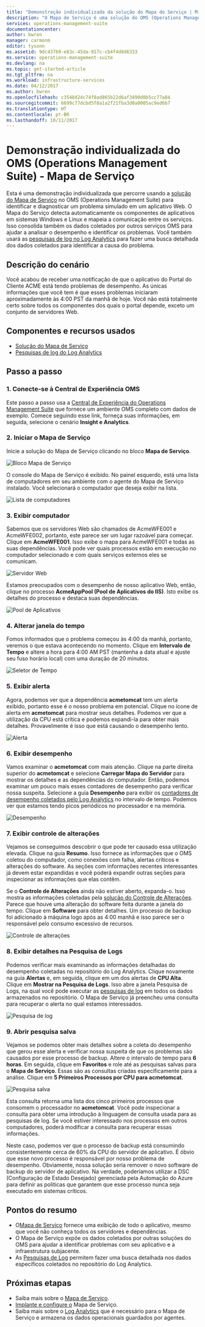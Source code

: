 ```yaml
---
title: "Demonstração individualizada da solução do Mapa do Serviço | Microsoft Docs"
description: "O Mapa de Serviço é uma solução do OMS (Operations Management Suite) que descobre automaticamente os componentes do aplicativo nos sistemas Windows e Linux, e mapeia a comunicação entre os serviços.  Esta é uma demonstração individualizada que orienta usando o Mapa de Serviço para identificar e diagnosticar um problema simulado em um aplicativo Web."
services: operations-management-suite
documentationcenter: 
author: bwren
manager: carmonm
editor: tysonn
ms.assetid: 9dc437b9-e83c-45da-917c-cb4f4d8d6333
ms.service: operations-management-suite
ms.devlang: na
ms.topic: get-started-article
ms.tgt_pltfrm: na
ms.workload: infrastructure-services
ms.date: 04/12/2017
ms.author: bwren
ms.openlocfilehash: c3548d24c74f8ad865b22d6af3490d0b5cc77a84
ms.sourcegitcommit: 6699c77dcbd5f8a1a2f21fba3d0a0005ac9ed6b7
ms.translationtype: HT
ms.contentlocale: pt-BR
ms.lasthandoff: 10/11/2017
---
```

# <a name="operations-management-suite-oms-self-paced-demo---service-map"></a>Demonstração individualizada do OMS (Operations Management Suite) - Mapa de Serviço
Esta é uma demonstração individualizada que percorre usando a [solução do Mapa de Serviço](operations-management-suite-service-map.md) no OMS (Operations Management Suite) para identificar e diagnosticar um problema simulado em um aplicativo Web.  O Mapa do Serviço detecta automaticamente os componentes de aplicativos em sistemas Windows e Linux e mapeia a comunicação entre os serviços.  Isso consolida também os dados coletados por outros serviços OMS para ajudar a analisar o desempenho e identificar os problemas.  Você também usará as [pesquisas de log no Log Analytics](../log-analytics/log-analytics-log-searches.md) para fazer uma busca detalhada dos dados coletados para identificar a causa do problema.


## <a name="scenario-description"></a>Descrição do cenário
Você acabou de receber uma notificação de que o aplicativo do Portal do Cliente ACME está tendo problemas de desempenho.  As únicas informações que você tem é que esses problemas iniciaram aproximadamente às 4:00 PST da manhã de hoje.  Você não está totalmente certo sobre todos os componentes dos quais o portal depende, exceto um conjunto de servidores Web.  

## <a name="components-and-features-used"></a>Componentes e recursos usados
- [Solução do Mapa de Serviço](operations-management-suite-service-map.md)
- [Pesquisas de log do Log Analytics](../log-analytics/log-analytics-log-searches.md)


## <a name="walk-through"></a>Passo a passo

### <a name="1-connect-to-the-oms-experience-center"></a>1. Conecte-se à Central de Experiência OMS
Este passo a passo usa a [Central de Experiência do Operations Management Suite](https://experience.mms.microsoft.com/) que fornece um ambiente OMS completo com dados de exemplo. Comece seguindo esse link, forneça suas informações, em seguida, selecione o cenário **Insight e Analytics**.


### <a name="2-start-service-map"></a>2. Iniciar o Mapa de Serviço
Inicie a solução do Mapa de Serviço clicando no bloco **Mapa de Serviço**.

![Bloco Mapa de Serviço](media/operations-management-suite-walkthrough-servicemap/tile.png)

O console do Mapa de Serviço é exibido.  No painel esquerdo, está uma lista de computadores em seu ambiente com o agente do Mapa de Serviço instalado.  Você selecionará o computador que deseja exibir na lista.

![Lista de computadores](media/operations-management-suite-walkthrough-servicemap/computer-list.png)


### <a name="3-view-computer"></a>3. Exibir computador
Sabemos que os servidores Web são chamados de AcmeWFE001 e AcmeWFE002, portanto, este parece ser um lugar razoável para começar.  Clique em **AcmeWFE001**.  Isso exibe o mapa para AcmeWFE001 e todas as suas dependências.  Você pode ver quais processos estão em execução no computador selecionado e com quais serviços externos eles se comunicam.

![Servidor Web](media/operations-management-suite-walkthrough-servicemap/web-server.png)

Estamos preocupados com o desempenho de nosso aplicativo Web, então, clique no processo **AcmeAppPool (Pool de Aplicativos do IIS)**.  Isto exibe os detalhes do processo e destaca suas dependências.  

![Pool de Aplicativos](media/operations-management-suite-walkthrough-servicemap/app-pool.png)


### <a name="4-change-time-window"></a>4. Alterar janela do tempo

Fomos informados que o problema começou às 4:00 da manhã, portanto, veremos o que estava acontecendo no momento. Clique em **Intervalo de Tempo** e altere a hora para 4:00 AM PST (mantenha a data atual e ajuste seu fuso horário local) com uma duração de 20 minutos.

![Seletor de Tempo](./media/operations-management-suite-walkthrough-servicemap/time-picker.png)


### <a name="5-view-alert"></a>5. Exibir alerta

Agora, podemos ver que a dependência **acmetomcat** tem um alerta exibido, portanto esse é o nosso problema em potencial.  Clique no ícone de alerta em **acmetomcat** para mostrar seus detalhes.  Podemos ver que a utilização da CPU está crítica e podemos expandi-la para obter mais detalhes.  Provavelmente é isso que está causando o desempenho lento. 

![Alerta](./media/operations-management-suite-walkthrough-servicemap/alert.png)


### <a name="6-view-performance"></a>6. Exibir desempenho

Vamos examinar o **acmetomcat** com mais atenção.  Clique na parte direita superior do **acmetomcat** e selecione **Carregar Mapa do Servidor** para mostrar os detalhes e as dependências do computador. Então, podemos examinar um pouco mais esses contadores de desempenho para verificar nossa suspeita.  Selecione a guia **Desempenho** para exibir os [contadores de desempenho coletados pelo Log Analytics](../log-analytics/log-analytics-data-sources-performance-counters.md) no intervalo de tempo.  Podemos ver que estamos tendo picos periódicos no processador e na memória.

![Desempenho](./media/operations-management-suite-walkthrough-servicemap/performance.png)


### <a name="7-view-change-tracking"></a>7. Exibir controle de alterações
Vejamos se conseguimos descobrir o que pode ter causado essa utilização elevada.  Clique na guia **Resumo**.  Isso fornece as informações que o OMS coletou do computador, como conexões com falha, alertas críticos e alterações do software.  As seções com informações recentes interessantes já devem estar expandidas e você poderá expandir outras seções para inspecionar as informações que elas contêm.


Se o **Controle de Alterações** ainda não estiver aberto, expanda-o.  Isso mostra as informações coletadas pela [solução do Controle de Alterações](../log-analytics/log-analytics-change-tracking.md).  Parece que houve uma alteração do software feita durante a janela do tempo.  Clique em **Software** para obter detalhes.  Um processo de backup foi adicionado à máquina logo após as 4:00 manhã e isso parece ser o responsável pelo consumo excessivo de recursos.

![Controle de alterações](./media/operations-management-suite-walkthrough-servicemap/change-tracking.png)



### <a name="8-view-details-in-log-search"></a>8. Exibir detalhes na Pesquisa de Logs
Podemos verificar mais examinando as informações detalhadas do desempenho coletadas no repositório do Log Analytics.  Clique novamente na guia **Alertas** e, em seguida, clique em um dos alertas de **CPU Alta**.  Clique em **Mostrar na Pesquisa de Logs**.  Isso abre a janela Pesquisa de Logs, na qual você pode executar as [pesquisas de log](../log-analytics/log-analytics-log-searches.md) em todos os dados armazenados no repositório.  O Mapa de Serviço já preencheu uma consulta para recuperar o alerta no qual estamos interessados.  

![Pesquisa de log](./media/operations-management-suite-walkthrough-servicemap/log-search.png)


### <a name="9-open-saved-search"></a>9. Abrir pesquisa salva
Vejamos se podemos obter mais detalhes sobre a coleta do desempenho que gerou esse alerta e verificar nossa suspeita de que os problemas são causados por esse processo de backup.  Altere o intervalo de tempo para **6 horas**.  Em seguida, clique em **Favoritos** e role até as pesquisas salvas para o **Mapa de Serviço**.  Essas são as consultas criadas especificamente para a análise.  Clique em **5 Primeiros Processos por CPU para acmetomcat**.

![Pesquisa salva](./media/operations-management-suite-walkthrough-servicemap/saved-search.png)


Esta consulta retorna uma lista dos cinco primeiros processos que consomem o processador no **acmetomcat**.  Você pode inspecionar a consulta para obter uma introdução à linguagem de consulta usada para as pesquisas de log.  Se você estiver interessado nos processos em outros computadores, poderá modificar a consulta para recuperar essas informações.

Neste caso, podemos ver que o processo de backup está consumindo consistentemente cerca de 60% da CPU do servidor de aplicativo.  É óbvio que esse novo processo é responsável por nosso problema de desempenho.  Obviamente, nossa solução seria remover o novo software de backup do servidor de aplicativo.  Na verdade, poderíamos utilizar a DSC (Configuração de Estado Desejado) gerenciada pela Automação do Azure para definir as políticas que garantem que esse processo nunca seja executado em sistemas críticos.


## <a name="summary-points"></a>Pontos do resumo
- O[Mapa de Serviço](operations-management-suite-service-map.md) fornece uma exibição de todo o aplicativo, mesmo que você não conheça todos os servidores e dependências.
- O Mapa de Serviço expõe os dados coletados por outras soluções do OMS para ajudar a identificar problemas com seu aplicativo e a infraestrutura subjacente.
- As [Pesquisas de Log](../log-analytics/log-analytics-log-searches.md) permitem fazer uma busca detalhada nos dados específicos coletados no repositório do Log Analytics.    

## <a name="next-steps"></a>Próximas etapas
- Saiba mais sobre o [Mapa de Serviço](operations-management-suite-service-map.md).
- [Implante e configure o](operations-management-suite-service-map-configure.md) Mapa de Serviço.
- Saiba mais sobre o [Log Analytics](../log-analytics/log-analytics-overview.md) que é necessário para o Mapa de Serviço e armazena os dados operacionais guardados por agentes.